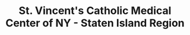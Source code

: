 ---
layout: repo
title: "St. Vincent's Catholic Medical Center of NY - Staten Island Region"
id: 22632
permalink: repos/22632/
---